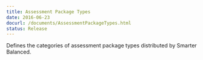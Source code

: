 ```yaml
---
title: Assessment Package Types
date: 2016-06-23
docurl: /documents/AssessmentPackageTypes.html
status: Release
---
```

Defines the categories of assessment package types distributed by Smarter Balanced.